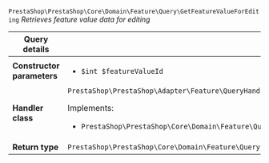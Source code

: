 `PrestaShop\PrestaShop\Core\Domain\Feature\Query\GetFeatureValueForEditing`
_Retrieves feature value data for editing_

| Query details              |    |
| -------------------------- | -- |
| **Constructor parameters** | <ul> <li>`$int $featureValueId`</li> </ul> |
| **Handler class**          | `PrestaShop\PrestaShop\Adapter\Feature\QueryHandler\GetFeatureValueForEditingHandler`  <p> Implements: </p> <ul>  <li>`PrestaShop\PrestaShop\Core\Domain\Feature\QueryHandler\GetFeatureValueForEditingHandlerInterface`</li>  |
| **Return type** |  `PrestaShop\PrestaShop\Core\Domain\Feature\QueryResult\EditableFeatureValue`  |
